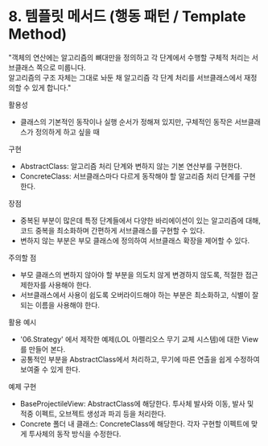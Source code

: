 # 8. 템플릿 메서드 (행동 패턴 / Template Method)

"객체의 연산에는 알고리즘의 뼈대만을 정의하고 각 단계에서 수행할 구체적 처리는 서브클래스 쪽으로 미룹니다.  
알고리즘의 구조 자체는 그대로 놔둔 채 알고리즘 각 단계 처리를 서브클래스에서 재정의할 수 있게 합니다."

활용성
- 클래스의 기본적인 동작이나 실행 순서가 정해져 있지만, 구체적인 동작은 서브클래스가 정의하게 하고 싶을 때

구현
- AbstractClass: 알고리즘 처리 단계와 변하지 않는 기본 연산부를 구현한다.
- ConcreteClass: 서브클래스마다 다르게 동작해야 할 알고리즘 처리 단계를 구현한다.

장점
- 중복된 부분이 많은데 특정 단계들에서 다양한 바리에이션이 있는 알고리즘에 대해, 코드 중복을 최소화하며 간편하게 서브클래스를 구현할 수 있다. 
- 변하지 않는 부분은 부모 클래스에 정의하여 서브클래스 확장을 제어할 수 있다.

주의할 점
- 부모 클래스의 변하지 않아야 할 부분을 의도치 않게 변경하지 않도록, 적절한 접근 제한자를 사용해야 한다.
- 서브클래스에서 사용이 쉽도록 오버라이드해야 하는 부분은 최소화하고, 식별이 잘 되는 이름을 사용해야 한다.

활용 예시
- '06.Strategy' 에서 제작한 예제(LOL 아펠리오스 무기 교체 시스템)에 대한 View를 만들어 본다.
- 공통적인 부분을 AbstractClass에서 처리하고, 무기에 따른 연출을 쉽게 수정하여 보여줄 수 있게 한다.

예제 구현
- BaseProjectileView: AbstractClass에 해당한다. 투사체 발사와 이동, 발사 및 적중 이펙트, 오브젝트 생성과 파괴 등을 처리한다.
- Concrete 폴더 내 클래스: ConcreteClass에 해당한다. 각자 구현할 이펙트에 맞게 투사체의 동작 방식을 수정한다.
